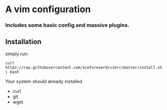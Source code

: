 # A vim configuration
### Includes some basic config and massive plugins.

## Installation
simply run:

    curl https://raw.githubusercontent.com/aceforeverd/vimrc/master/install.sh | bash

Your system should already installed
+ curl
+ git
+ wget

